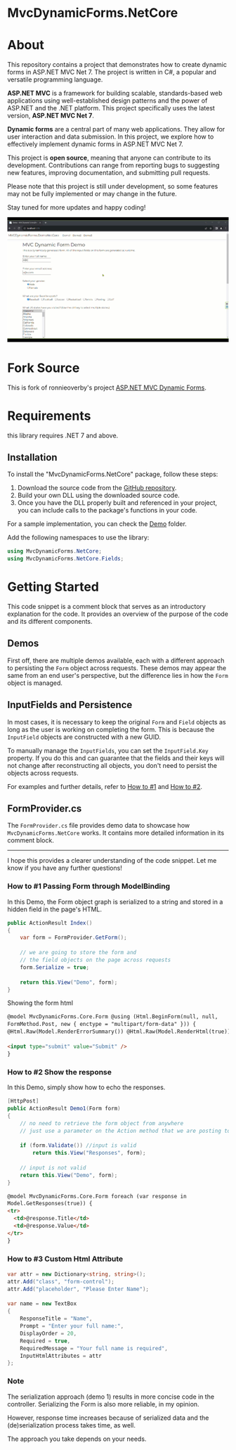 # MvcDynamicForms.NetCore

# About

This repository contains a project that demonstrates how to create dynamic forms in ASP.NET MVC Net 7. The project is written in C#, a popular and versatile programming language.

**ASP.NET MVC** is a framework for building scalable, standards-based web applications using well-established design patterns and the power of ASP.NET and the .NET platform. This project specifically uses the latest version, **ASP.NET MVC Net 7**.

**Dynamic forms** are a central part of many web applications. They allow for user interaction and data submission. In this project, we explore how to effectively implement dynamic forms in ASP.NET MVC Net 7.

This project is **open source**, meaning that anyone can contribute to its development. Contributions can range from reporting bugs to suggesting new features, improving documentation, and submitting pull requests.

Please note that this project is still under development, so some features may not be fully implemented or may change in the future.

Stay tuned for more updates and happy coding!

![Demo GIF](https://github.com/ongyishen/MvcDynamicFormsNetCore/blob/main/Demo.gif)

# Fork Source

This is fork of ronnieoverby's project [ASP.NET MVC Dynamic Forms](https://github.com/lettucebo/MvcDynamicForms/).

# Requirements

this library requires .NET 7 and above.

## Installation

To install the "MvcDynamicForms.NetCore" package, follow these steps:

1. Download the source code from the [GitHub repository](https://github.com/ongyishen/MvcDynamicFormsNetCore.git).
2. Build your own DLL using the downloaded source code.
3. Once you have the DLL properly built and referenced in your project, you can include calls to the package's functions in your code.

For a sample implementation, you can check the [Demo](https://github.com/ongyishen/MvcDynamicFormsNetCore/tree/main/MVCDynamicForms.DemoNetCore) folder.

Add the following namespaces to use the library:

```csharp
using MvcDynamicForms.NetCore;
using MvcDynamicForms.NetCore.Fields;
```

# Getting Started

This code snippet is a comment block that serves as an introductory explanation for the code. It provides an overview of the purpose of the code and its different components.

## Demos

First off, there are multiple demos available, each with a different approach to persisting the `Form` object across requests. These demos may appear the same from an end user's perspective, but the difference lies in how the `Form` object is managed.

## InputFields and Persistence

In most cases, it is necessary to keep the original `Form` and `Field` objects as long as the user is working on completing the form. This is because the `InputField` objects are constructed with a new GUID.

To manually manage the `InputFields`, you can set the `InputField.Key` property. If you do this and can guarantee that the fields and their keys will not change after reconstructing all objects, you don't need to persist the objects across requests.

For examples and further details, refer to [How to #1](#how-to-1) and [How to #2](#how-to-2).

## FormProvider.cs

The `FormProvider.cs` file provides demo data to showcase how `MvcDynamicForms.NetCore` works. It contains more detailed information in its comment block.

---

I hope this provides a clearer understanding of the code snippet. Let me know if you have any further questions!

### How to #1 Passing Form through ModelBinding

In this Demo, the Form object graph is serialized to a string and stored in a hidden field in the page's HTML.

```csharp
public ActionResult Index()
{
    var form = FormProvider.GetForm();

    // we are going to store the form and
    // the field objects on the page across requests
    form.Serialize = true;

    return this.View("Demo", form);
}
```

Showing the form html

```html
@model MvcDynamicForms.Core.Form @using (Html.BeginForm(null, null,
FormMethod.Post, new { enctype = "multipart/form-data" })) {
@Html.Raw(Model.RenderErrorSummary()) @Html.Raw(Model.RenderHtml(true))

<input type="submit" value="Submit" />
}
```

### How to #2 Show the response

In this Demo, simply show how to echo the responses.

```csharp
[HttpPost]
public ActionResult Demo1(Form form)
{
    // no need to retrieve the form object from anywhere
    // just use a parameter on the Action method that we are posting to

    if (form.Validate()) //input is valid
        return this.View("Responses", form);

    // input is not valid
    return this.View("Demo", form);
}
```

```html
@model MvcDynamicForms.Core.Form foreach (var response in
Model.GetResponses(true)) {
<tr>
  <td>@response.Title</td>
  <td>@response.Value</td>
</tr>
}
```

### How to #3 Custom Html Attribute

```csharp
var attr = new Dictionary<string, string>();
attr.Add("class", "form-control");
attr.Add("placeholder", "Please Enter Name");

var name = new TextBox
{
    ResponseTitle = "Name",
    Prompt = "Enter your full name:",
    DisplayOrder = 20,
    Required = true,
    RequiredMessage = "Your full name is required",
    InputHtmlAttributes = attr
};
```

### Note

The serialization approach (demo 1) results in more concise code in the controller. Serializing the Form is also more reliable, in my opinion.

However, response time increases because of serialized data and the (de)serialization process takes time, as well.

The approach you take depends on your needs.
